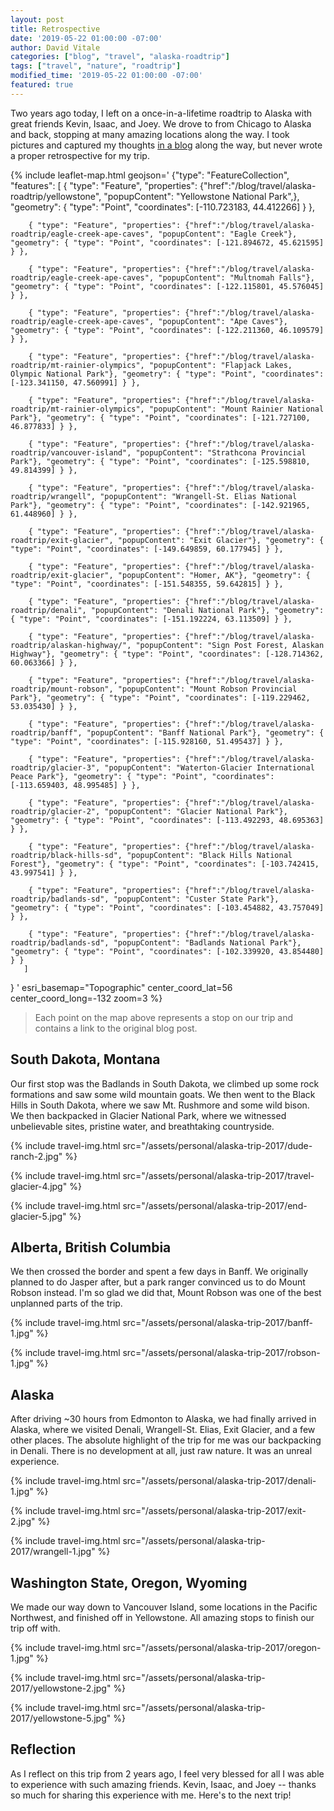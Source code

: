 ```yaml
---
layout: post
title: Retrospective
date: '2019-05-22 01:00:00 -07:00'
author: David Vitale
categories: ["blog", "travel", "alaska-roadtrip"]
tags: ["travel", "nature", "roadtrip"] 
modified_time: '2019-05-22 01:00:00 -07:00'
featured: true
---
```


Two years ago today, I left on a once-in-a-lifetime roadtrip to Alaska with great friends Kevin, Isaac, and Joey. We drove to from Chicago to Alaska and back, stopping at many amazing locations along the way. I took pictures and captured my thoughts [in a blog](/blog/travel/alaska-roadtrip/) along the way, but never wrote a proper retrospective for my trip.

{% include leaflet-map.html 
    geojson='
{"type": "FeatureCollection",
      "features": [
        { "type": "Feature", "properties": {"href":"/blog/travel/alaska-roadtrip/yellowstone", "popupContent": "Yellowstone National Park",}, "geometry": { "type": "Point", "coordinates": [-110.723183, 44.412266] } },

        { "type": "Feature", "properties": {"href":"/blog/travel/alaska-roadtrip/eagle-creek-ape-caves", "popupContent": "Eagle Creek"}, "geometry": { "type": "Point", "coordinates": [-121.894672, 45.621595] } },

        { "type": "Feature", "properties": {"href":"/blog/travel/alaska-roadtrip/eagle-creek-ape-caves", "popupContent": "Multnomah Falls"}, "geometry": { "type": "Point", "coordinates": [-122.115801, 45.576045] } },

        { "type": "Feature", "properties": {"href":"/blog/travel/alaska-roadtrip/eagle-creek-ape-caves", "popupContent": "Ape Caves"}, "geometry": { "type": "Point", "coordinates": [-122.211360, 46.109579] } },

        { "type": "Feature", "properties": {"href":"/blog/travel/alaska-roadtrip/mt-rainier-olympics", "popupContent": "Flapjack Lakes, Olympic National Park"}, "geometry": { "type": "Point", "coordinates": [-123.341150, 47.560991] } },

        { "type": "Feature", "properties": {"href":"/blog/travel/alaska-roadtrip/mt-rainier-olympics", "popupContent": "Mount Rainier National Park"}, "geometry": { "type": "Point", "coordinates": [-121.727100, 46.877833] } },

        { "type": "Feature", "properties": {"href":"/blog/travel/alaska-roadtrip/vancouver-island", "popupContent": "Strathcona Provincial Park"}, "geometry": { "type": "Point", "coordinates": [-125.598810, 49.814399] } },

        { "type": "Feature", "properties": {"href":"/blog/travel/alaska-roadtrip/wrangell", "popupContent": "Wrangell-St. Elias National Park"}, "geometry": { "type": "Point", "coordinates": [-142.921965, 61.448960] } },

        { "type": "Feature", "properties": {"href":"/blog/travel/alaska-roadtrip/exit-glacier", "popupContent": "Exit Glacier"}, "geometry": { "type": "Point", "coordinates": [-149.649859, 60.177945] } },

        { "type": "Feature", "properties": {"href":"/blog/travel/alaska-roadtrip/exit-glacier", "popupContent": "Homer, AK"}, "geometry": { "type": "Point", "coordinates": [-151.548355, 59.642815] } },

        { "type": "Feature", "properties": {"href":"/blog/travel/alaska-roadtrip/denali", "popupContent": "Denali National Park"}, "geometry": { "type": "Point", "coordinates": [-151.192224, 63.113509] } },

        { "type": "Feature", "properties": {"href":"/blog/travel/alaska-roadtrip/alaskan-highway/", "popupContent": "Sign Post Forest, Alaskan Highway"}, "geometry": { "type": "Point", "coordinates": [-128.714362, 60.063366] } },

        { "type": "Feature", "properties": {"href":"/blog/travel/alaska-roadtrip/mount-robson", "popupContent": "Mount Robson Provincial Park"}, "geometry": { "type": "Point", "coordinates": [-119.229462, 53.035430] } },

        { "type": "Feature", "properties": {"href":"/blog/travel/alaska-roadtrip/banff", "popupContent": "Banff National Park"}, "geometry": { "type": "Point", "coordinates": [-115.928160, 51.495437] } },

        { "type": "Feature", "properties": {"href":"/blog/travel/alaska-roadtrip/glacier-3", "popupContent": "Waterton-Glacier International Peace Park"}, "geometry": { "type": "Point", "coordinates": [-113.659403, 48.995485] } },

        { "type": "Feature", "properties": {"href":"/blog/travel/alaska-roadtrip/glacier-2", "popupContent": "Glacier National Park"}, "geometry": { "type": "Point", "coordinates": [-113.492293, 48.695363] } },

        { "type": "Feature", "properties": {"href":"/blog/travel/alaska-roadtrip/black-hills-sd", "popupContent": "Black Hills National Forest"}, "geometry": { "type": "Point", "coordinates": [-103.742415, 43.997541] } },

        { "type": "Feature", "properties": {"href":"/blog/travel/alaska-roadtrip/badlands-sd", "popupContent": "Custer State Park"}, "geometry": { "type": "Point", "coordinates": [-103.454882, 43.757049] } },

        { "type": "Feature", "properties": {"href":"/blog/travel/alaska-roadtrip/badlands-sd", "popupContent": "Badlands National Park"}, "geometry": { "type": "Point", "coordinates": [-102.339920, 43.854480] } }
       ]
}
'
    esri_basemap="Topographic"
    center_coord_lat=56
    center_coord_long=-132
    zoom=3
%}

>Each point on the map above represents a stop on our trip and contains a link to the original blog post. 

## South Dakota, Montana

Our first stop was the Badlands in South Dakota, we climbed up some rock formations and saw some wild mountain goats. We then went to the Black Hills in South Dakota, where we saw Mt. Rushmore and some wild bison. We then backpacked in Glacier National Park, where we witnessed unbelievable sites, pristine water, and breathtaking countryside.

{% include travel-img.html src="/assets/personal/alaska-trip-2017/dude-ranch-2.jpg" %}

{% include travel-img.html src="/assets/personal/alaska-trip-2017/travel-glacier-4.jpg" %}

{% include travel-img.html src="/assets/personal/alaska-trip-2017/end-glacier-5.jpg" %}

## Alberta, British Columbia

We then crossed the border and spent a few days in Banff. We originally planned to do Jasper after, but a park ranger convinced us to do Mount Robson instead. I'm so glad we did that, Mount Robson was one of the best unplanned parts of the trip.

{% include travel-img.html src="/assets/personal/alaska-trip-2017/banff-1.jpg" %}

{% include travel-img.html src="/assets/personal/alaska-trip-2017/robson-1.jpg" %}

## Alaska

After driving ~30 hours from Edmonton to Alaska, we had finally arrived in Alaska, where we visited Denali, Wrangell-St. Elias, Exit Glacier, and a few other places. The absolute highlight of the trip for me was our backpacking in Denali. There is no development at all, just raw nature. It was an unreal experience.

{% include travel-img.html src="/assets/personal/alaska-trip-2017/denali-1.jpg" %}

{% include travel-img.html src="/assets/personal/alaska-trip-2017/exit-2.jpg" %}

{% include travel-img.html src="/assets/personal/alaska-trip-2017/wrangell-1.jpg" %}

## Washington State, Oregon, Wyoming

We made our way down to Vancouver Island, some locations in the Pacific Northwest, and finished off in Yellowstone. All amazing stops to finish our trip off with.

{% include travel-img.html src="/assets/personal/alaska-trip-2017/oregon-1.jpg" %}

{% include travel-img.html src="/assets/personal/alaska-trip-2017/yellowstone-2.jpg" %}

{% include travel-img.html src="/assets/personal/alaska-trip-2017/yellowstone-5.jpg" %}

## Reflection

As I reflect on this trip from 2 years ago, I feel very blessed for all I was able to experience with such amazing friends. Kevin, Isaac, and Joey -- thanks so much for sharing this experience with me. Here's to the next trip!
